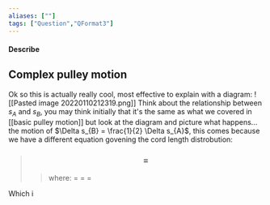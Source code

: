 ```yaml
---
aliases: [""]
tags: ["Question","QFormat3"]
---
```


#### Describe
## Complex pulley motion
Ok so this is actually really cool, most effective to explain with a diagram:
![[Pasted image 20220110212319.png]]
Think about the relationship between $s_{A}$ and $s_{B}$, you may think initially that it's the same as what we covered in [[basic pulley motion]] but look at the diagram and picture what happens... the motion of $\Delta s_{B} = \frac{1}{2} \Delta s_{A}$, this comes because we have a different equation govening the cord length distrobution:

> ### $$  = $$ 
>> where:
>> $=$ 
>> $=$
>> $=$

Which i
